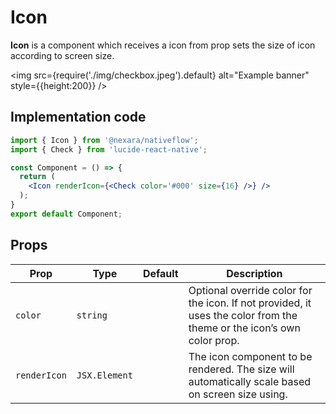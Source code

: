 

# Icon 

**Icon** is a component which receives a icon from prop sets the size of icon according to screen size.


<img
  src={require('./img/checkbox.jpeg').default}
  alt="Example banner"
  style={{height:200}}
/>

## Implementation code

```jsx
import { Icon } from '@nexara/nativeflow';
import { Check } from 'lucide-react-native';

const Component = () => {
  return (
    <Icon renderIcon={<Check color='#000' size={16} />} />
  );
}
export default Component;
```


## Props

| Prop         | Type         | Default | Description                                                                 |
|--------------|--------------|---------|-----------------------------------------------------------------------------|
| `color`      | `string`     |         | Optional override color for the icon. If not provided, it uses the color from the theme or the icon’s own color prop. |
| `renderIcon` | `JSX.Element`|         | The icon component to be rendered. The size will automatically scale based on screen size using. |
